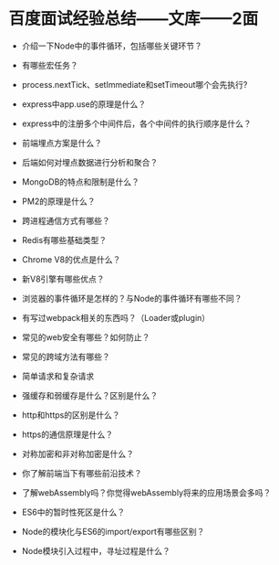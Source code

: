 # 百度面试经验总结——文库——2面

 * 介绍一下Node中的事件循环，包括哪些关键环节？
 
 * 有哪些宏任务？
 
 * process.nextTick、setImmediate和setTimeout哪个会先执行?
 
 * express中app.use的原理是什么？
 
 * express中的注册多个中间件后，各个中间件的执行顺序是什么？
 
 * 前端埋点方案是什么？
 
 * 后端如何对埋点数据进行分析和聚合？
 
 * MongoDB的特点和限制是什么？
 
 * PM2的原理是什么？
 
 * 跨进程通信方式有哪些？
 
 * Redis有哪些基础类型？
 
 * Chrome V8的优点是什么？
 
 * 新V8引擎有哪些优点？
 
 * 浏览器的事件循环是怎样的？与Node的事件循环有哪些不同？
 
 * 有写过webpack相关的东西吗？（Loader或plugin）
 
 * 常见的web安全有哪些？如何防止？
 
 * 常见的跨域方法有哪些？
 
 * 简单请求和复杂请求
 
 * 强缓存和弱缓存是什么？区别是什么？
 
 * http和https的区别是什么？
 
 * https的通信原理是什么？
 
 * 对称加密和非对称加密是什么？
 
 * 你了解前端当下有哪些前沿技术？
 
 * 了解webAssembly吗？你觉得webAssembly将来的应用场景会多吗？
 
 * ES6中的暂时性死区是什么？
 
 * Node的模块化与ES6的import/export有哪些区别？
 
 * Node模块引入过程中，寻址过程是什么？
 
